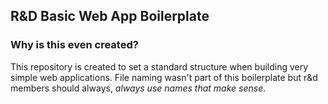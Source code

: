 ## R&D Basic Web App Boilerplate

### Why is this even created?

This repository is created to set a standard structure when building very simple web applications. File naming wasn't part of this boilerplate but r&d members should always, *always use names that make sense*.
